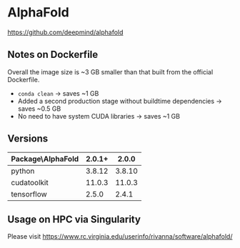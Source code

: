 # AlphaFold

https://github.com/deepmind/alphafold

## Notes on Dockerfile
Overall the image size is ~3 GB smaller than that built from the official Dockerfile.

- `conda clean` -> saves ~1 GB
- Added a second production stage without buildtime dependencies -> saves ~0.5 GB
- No need to have system CUDA libraries -> saves ~1 GB

## Versions

| Package\AlphaFold| 2.0.1+ | 2.0.0 |
|---|---|---|
|python      | 3.8.12 | 3.8.10 |
|cudatoolkit | 11.0.3 | 11.0.3 |
|tensorflow  | 2.5.0  | 2.4.1 |

## Usage on HPC via Singularity

Please visit https://www.rc.virginia.edu/userinfo/rivanna/software/alphafold/
